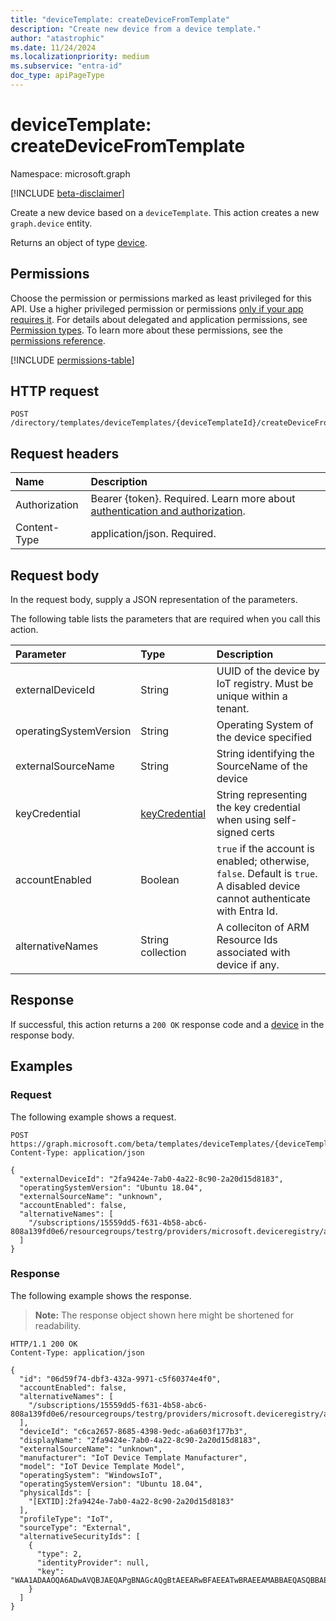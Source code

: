 ```yaml
---
title: "deviceTemplate: createDeviceFromTemplate"
description: "Create new device from a device template."
author: "atastrophic"
ms.date: 11/24/2024
ms.localizationpriority: medium
ms.subservice: "entra-id"
doc_type: apiPageType
---
```


# deviceTemplate: createDeviceFromTemplate

Namespace: microsoft.graph

[!INCLUDE [beta-disclaimer](../../includes/beta-disclaimer.md)]

Create a new device based on a `deviceTemplate`. This action creates a new `graph.device` entity.

Returns an object of type [device](../resources/device.md).

## Permissions

Choose the permission or permissions marked as least privileged for this API. Use a higher privileged permission or permissions [only if your app requires it](/graph/permissions-overview#best-practices-for-using-microsoft-graph-permissions). For details about delegated and application permissions, see [Permission types](/graph/permissions-overview#permission-types). To learn more about these permissions, see the [permissions reference](/graph/permissions-reference).

<!-- {
  "blockType": "permissions",
  "name": "devicetemplate-createdevicefromtemplate-permissions"
}
-->
[!INCLUDE [permissions-table](../includes/permissions/devicetemplate-createdevicefromtemplate-permissions.md)]

## HTTP request

<!-- {
  "blockType": "ignored"
}
-->
``` http
POST /directory/templates/deviceTemplates/{deviceTemplateId}/createDeviceFromTemplate
```

## Request headers

|Name|Description|
|:---|:---|
|Authorization|Bearer {token}. Required. Learn more about [authentication and authorization](/graph/auth/auth-concepts).|
|Content-Type|application/json. Required.|

## Request body

In the request body, supply a JSON representation of the parameters.

The following table lists the parameters that are required when you call this action.

|Parameter|Type|Description|
|:---|:---|:---|
|externalDeviceId|String|UUID of the device by IoT registry. Must be unique within a tenant.|
|operatingSystemVersion|String|Operating System of the device specified |
|externalSourceName|String|String identifying the SourceName of the device |
|keyCredential|[keyCredential](../resources/keycredential.md)| String representing the key credential when using self-signed certs|
|accountEnabled|Boolean|`true` if the account is enabled; otherwise, `false`. Default is `true`. A disabled device cannot authenticate with Entra Id.|
|alternativeNames|String collection|A colleciton of ARM Resource Ids associated with device if any.|

## Response

If successful, this action returns a `200 OK` response code and a [device](../resources/device.md) in the response body.

## Examples

### Request

The following example shows a request.
<!-- {
  "blockType": "request",
  "name": "devicetemplatethis.createdevicefromtemplate"
}
-->
``` http
POST https://graph.microsoft.com/beta/templates/deviceTemplates/{deviceTemplateId}/createDeviceFromTemplate
Content-Type: application/json

{
  "externalDeviceId": "2fa9424e-7ab0-4a22-8c90-2a20d15d8183",
  "operatingSystemVersion": "Ubuntu 18.04",
  "externalSourceName": "unknown",
  "accountEnabled": false,
  "alternativeNames": [
    "/subscriptions/15559dd5-f631-4b58-abc6-808a139fd0e6/resourcegroups/testrg/providers/microsoft.deviceregistry/assets/asset1"
  ]
}
```

### Response

The following example shows the response.
>**Note:** The response object shown here might be shortened for readability.
<!-- {
  "blockType": "response",
  "truncated": true,
  "@odata.type": "microsoft.graph.device"
}
-->
``` http
HTTP/1.1 200 OK
Content-Type: application/json

{
  "id": "06d59f74-dbf3-432a-9971-c5f60374e4f0",
  "accountEnabled": false,
  "alternativeNames": [
    "/subscriptions/15559dd5-f631-4b58-abc6-808a139fd0e6/resourcegroups/testrg/providers/microsoft.deviceregistry/assets/asset1"
  ],
  "deviceId": "c6ca2657-8685-4398-9edc-a6a603f177b3",
  "displayName": "2fa9424e-7ab0-4a22-8c90-2a20d15d8183",
  "externalSourceName": "unknown",
  "manufacturer": "IoT Device Template Manufacturer",
  "model": "IoT Device Template Model",
  "operatingSystem": "WindowsIoT",
  "operatingSystemVersion": "Ubuntu 18.04",
  "physicalIds": [
    "[EXTID]:2fa9424e-7ab0-4a22-8c90-2a20d15d8183"
  ],
  "profileType": "IoT",
  "sourceType": "External",
  "alternativeSecurityIds": [
    {
      "type": 2,
      "identityProvider": null,
      "key": "WAA1ADAAOQA6ADwAVQBJAEQAPgBNAGcAQgBtAEEARwBFAEEATwBRAEEAMABBAEQASQBBAE4AQQBCAGwAQQBDADAAQQBOAHcAQgBoAEEARwBJAEEATQBBAEEAdABBAEQAUQBBAFkAUQBBAHkAQQBEAEkAQQBMAFEAQQA0AEEARwBNAEEATwBRAEEAdwBBAEMAMABBAE0AZwBCAGgAQQBEAEkAQQBNAEEAQgBrAEEARABFAEEATgBRAEIAawBBAEQAZwBBAE0AUQBBADQAQQBEAE0AQQA="
    }
  ]
}
```
